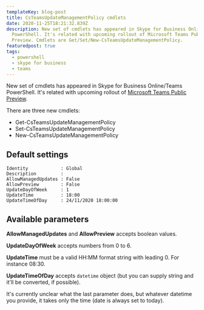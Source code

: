 ```yaml
---
templateKey: blog-post
title: CsTeamsUpdateManagementPolicy cmdlets
date: 2020-11-25T18:21:32.839Z
description: New set of cmdlets has appeared in Skype for Business Online/Teams
  PowerShell. It's related with upcoming rollout of Microsoft Teams Public
  Preview. Cmdlets are Get/Set/New-CsTeamsUpdateManagementPolicy.
featuredpost: true
tags:
  - powershell
  - skype for business
  - teams
---
```

New set of cmdlets has appeared in Skype for Business Online/Teams PowerShell. It's related with upcoming rollout of [Microsoft Teams Public Preview](https://docs.microsoft.com/en-us/MicrosoftTeams/public-preview-doc-updates).

There are three new cmdlets:
* Get-CsTeamsUpdateManagementPolicy
* Set-CsTeamsUpdateManagementPolicy
* New-CsTeamsUpdateManagementPolicy

## Default settings
```
Identity            : Global
Description         :
AllowManagedUpdates : False
AllowPreview        : False
UpdateDayOfWeek     : 1
UpdateTime          : 18:00
UpdateTimeOfDay     : 24/11/2020 18:00:00
```
## Available parameters

**AllowManagedUpdates** and **AllowPreview** accepts boolean values.

**UpdateDayOfWeek** accepts numbers from 0 to 6.

**UpdateTime** must be a valid HH:MM format string with leading 0. For instance 08:30.

**UpdateTimeOfDay** accepts `datetime` object (but you can supply string and it'll be converted, if possible).

It's currently unclear what the last parameter does, but whatever datetime you provide, it takes only the time (date is always set to today).